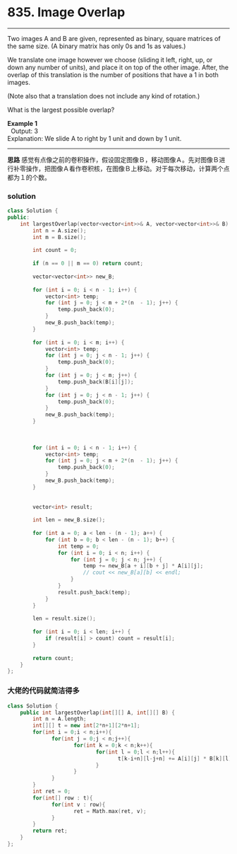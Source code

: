 # 835. Image Overlap
---
Two images A and B are given, represented as binary, square matrices of the same size.  (A binary matrix has only 0s and 1s as values.)

We translate one image however we choose (sliding it left, right, up, or down any number of units), and place it on top of the other image.  After, the overlap of this translation is the number of positions that have a 1 in both images.

(Note also that a translation does not include any kind of rotation.)

What is the largest possible overlap?

**Example 1**  
 
Output: 3  
Explanation: We slide A to right by 1 unit and down by 1 unit.

---
**思路**
感觉有点像之前的卷积操作，假设固定图像Ｂ，移动图像Ａ。先对图像Ｂ进行补零操作，把图像Ａ看作卷积核，在图像Ｂ上移动。对于每次移动，计算两个点都为１的个数。

### solution
```cpp
class Solution {
public:
    int largestOverlap(vector<vector<int>>& A, vector<vector<int>>& B) {
        int n = A.size();
        int m = B.size();
        
        int count = 0;
        
        if (n == 0 || m == 0) return count;
        
        vector<vector<int>> new_B;
        
        for (int i = 0; i < n - 1; i++) {
            vector<int> temp;
            for (int j = 0; j < m + 2*(n  - 1); j++) {
                temp.push_back(0);
            }
            new_B.push_back(temp);
        }
        
        for (int i = 0; i < m; i++) {
            vector<int> temp;
            for (int j = 0; j < n - 1; j++) {
                temp.push_back(0);
            }
            for (int j = 0; j < m; j++) {
                temp.push_back(B[i][j]);
            }
            for (int j = 0; j < n - 1; j++) {
                temp.push_back(0);
            }
            new_B.push_back(temp);
        }
        
        
        
        for (int i = 0; i < n - 1; i++) {
            vector<int> temp;
            for (int j = 0; j < m + 2*(n  - 1); j++) {
                temp.push_back(0);
            }
            new_B.push_back(temp);
        }
        
        
        vector<int> result;
        
        int len = new_B.size();
        
        for (int a = 0; a < len - (n - 1); a++) {
            for (int b = 0; b < len - (n - 1); b++) {
                int temp = 0;
                for (int i = 0; i < n; i++) {
                    for (int j = 0; j < n; j++) {
                        temp += new_B[a + i][b + j] * A[i][j];
                        // cout << new_B[a][b] << endl;
                    }
                }
                result.push_back(temp);
            }
        }
        
        len = result.size();
        
        for (int i = 0; i < len; i++) {
            if (result[i] > count) count = result[i];
        }
        
        return count;
    }
};
```

### 大佬的代码就简洁得多
``` cpp
class Solution {
    public int largestOverlap(int[][] A, int[][] B) {
        int n = A.length;
        int[][] t = new int[2*n+1][2*n+1];
        for(int i = 0;i < n;i++){
              for(int j = 0;j < n;j++){
                     for(int k = 0;k < n;k++){
                            for(int l = 0;l < n;l++){
                                   t[k-i+n][l-j+n] += A[i][j] * B[k][l];
                            }
                     }
              }
        }
        int ret = 0;
        for(int[] row : t){
              for(int v : row){
                     ret = Math.max(ret, v);
              }
        }
        return ret;
    }
};
```
